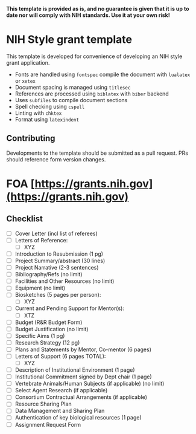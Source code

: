 **This template is provided as is, and no guarantee is given that it is up to date nor will comply with NIH standards. Use it at your own risk!**

# NIH Style grant template

This template is developed for convenience of developing an NIH style grant application.

- Fonts are handled using `fontspec` compile the document with `lualatex` or `xetex`
- Document spacing is managed using `titlesec`
- References are processed using `biblatex` with `biber` backend
- Uses `subfiles` to compile document sections
- Spell checking using `cspell`
- Linting with `chktex` 
- Format using `latexindent`

## Contributing

Developments to the template should be submitted as a pull request.
PRs should reference form version changes.


# FOA [https://grants.nih.gov](https://grants.nih.gov)

## Checklist
- [ ] Cover Letter (incl list of referees)
- [ ] Letters of Reference:
    - [ ] XYZ
- [ ] Introduction to Resubmission (1 pg)
- [ ] Project Summary/abstract (30 lines)
- [ ] Project Narrative (2-3 sentences)
- [ ] Bibliography/Refs (no limit)
- [ ] Facilities and Other Resources (no limit)
- [ ] Equipment (no limit)
- [ ] Biosketches (5 pages per person):
    - [ ] XYZ
- [ ] Current and Pending Support for Mentor(s):
    - [ ] XTZ
- [ ] Budget (R&R Budget Form)
- [ ] Budget Justification (no limit)
- [ ] Specific Aims (1 pg)
- [ ] Research Strategy (12 pg)
- [ ] Plans and Statements by Mentor, Co-mentor (6 pages)
- [ ] Letters of Support (6 pages TOTAL):
    - [ ] XYZ
- [ ] Description of Institutional Environment (1 page)
- [ ] Institutional Commitment signed by Dept chair (1 page)
- [ ] Vertebrate Animals/Human Subjects (if applicable) (no limit)
- [ ] Select Agent Research (if applicable)
- [ ] Consortium Contractual Arrangements (if applicable)
- [ ] Resource Sharing Plan
- [ ] Data Management and Sharing Plan
- [ ] Authentication of key biological resources (1 page)
- [ ] Assignment Request Form
